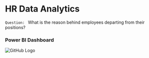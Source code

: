 # HR Data Analytics
`Question: ` What is the reason behind employees departing from their positions?
### Power BI Dashboard 

![GitHub Logo]([https://github.com/username/repository/raw/main/images/logo.png](https://github.com/xahid007/HR-Data-Analytics/blob/main/dashboard_hr_data_analytics.png)https://github.com/xahid007/HR-Data-Analytics/blob/main/dashboard_hr_data_analytics.png)


